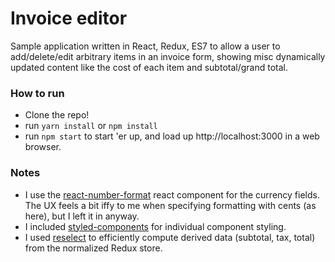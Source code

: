 # Invoice editor

Sample application written in React, Redux, ES7 to allow a user to add/delete/edit arbitrary items in an invoice form,
showing misc dynamically updated content like the cost of each item and subtotal/grand total.

### How to run

- Clone the repo!
- run `yarn install` or `npm install`
- run `npm start` to start 'er up, and load up http://localhost:3000 in a web browser.

### Notes

- I use the [react-number-format](https://github.com/s-yadav/react-number-format) react component for the currency 
fields. The UX feels a bit iffy to me when specifying formatting with cents (as here), but I left it in anyway.
- I included [styled-components](https://github.com/styled-components/styled-components) for individual component
styling.
- I used [reselect](https://github.com/reactjs/reselect) to efficiently compute derived data (subtotal, tax, total) 
from the normalized Redux store. 
